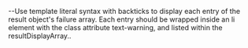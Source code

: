 --Use template literal syntax with backticks to display each entry of the result object's failure array. Each entry should be wrapped inside an li element with the class attribute text-warning, and listed within the resultDisplayArray..